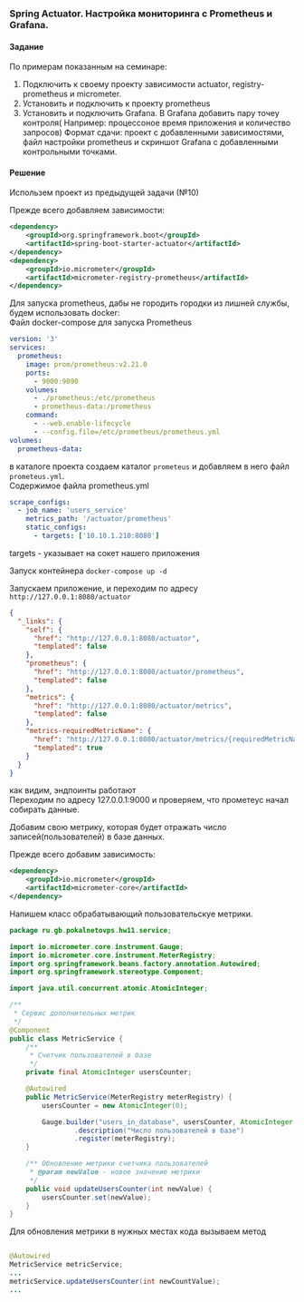 ### Spring Actuator. Настройка мониторинга с Prometheus и Grafana.

#### Задание
По примерам показанным на семинаре:
1. Подключить к своему проекту зависимости actuator, registry-prometheus и micrometer.
2. Установить и подключить к проекту prometheus
3. Установить и подключить Grafana. В Grafana добавить пару точеу контроля( Например: процессоное время приложения и количество запросов)
Формат сдачи: проект с добавленными зависимостями, файл настройки prometheus и скриншот Grafana с добавленными контрольными точками.

#### Решение

Использем проект из предыдущей задачи (№10)

Прежде всего добавляем зависимости:
```XML
<dependency>
    <groupId>org.springframework.boot</groupId>
    <artifactId>spring-boot-starter-actuator</artifactId>
</dependency>
<dependency>
    <groupId>io.micrometer</groupId>
    <artifactId>micrometer-registry-prometheus</artifactId>
</dependency>
```

Для запуска prometheus, дабы не городить городки из лишней службы, будем использовать docker:  
Файл docker-compose для запуска Prometheus
```yaml
version: '3'
services:
  prometheus:
    image: prom/prometheus:v2.21.0
    ports:
      - 9000:9090
    volumes:
      - ./prometheus:/etc/prometheus
      - prometheus-data:/prometheus
    command:
      - --web.enable-lifecycle
      - --config.file=/etc/prometheus/prometheus.yml
volumes:
  prometheus-data:
```
в каталоге проекта создаем каталог `prometeus` и добавляем в него файл `prometeus.yml`.  
Содержимое файла prometheus.yml
```yaml
scrape_configs:
  - job_name: 'users_service'
    metrics_path: '/actuator/prometheus'
    static_configs:
      - targets: ['10.10.1.210:8080']
```
targets - указывает на сокет нашего приложения    

Запуск контейнера `docker-compose up -d`

Запускаем приложение, и переходим по адресу `http://127.0.0.1:8080/actuator`
```json
{
  "_links": {
    "self": {
      "href": "http://127.0.0.1:8080/actuator",
      "templated": false
    },
    "prometheus": {
      "href": "http://127.0.0.1:8080/actuator/prometheus",
      "templated": false
    },
    "metrics": {
      "href": "http://127.0.0.1:8080/actuator/metrics",
      "templated": false
    },
    "metrics-requiredMetricName": {
      "href": "http://127.0.0.1:8080/actuator/metrics/{requiredMetricName}",
      "templated": true
    }
  }
}
```
как видим, эндпоинты работают  
Переходим по адресу 127.0.0.1:9000 и проверяем, что прометеус начал собирать данные.

Добавим свою метрику, которая будет отражать число записей(пользователей) в базе данных.

Прежде всего добавим зависимость:  
```xml
<dependency>
    <groupId>io.micrometer</groupId>
    <artifactId>micrometer-core</artifactId>
</dependency>
```

Напишем класс обрабатывающий пользовательскуе метрики.
```Java
package ru.gb.pokalnetovps.hw11.service;

import io.micrometer.core.instrument.Gauge;
import io.micrometer.core.instrument.MeterRegistry;
import org.springframework.beans.factory.annotation.Autowired;
import org.springframework.stereotype.Component;

import java.util.concurrent.atomic.AtomicInteger;

/**
 * Сервис дополнительных метрик 
 */
@Component
public class MetricService {
    /**
     * Счетчик пользователей в базе
     */
    private final AtomicInteger usersCounter;

    @Autowired
    public MetricService(MeterRegistry meterRegistry) {
        usersCounter = new AtomicInteger(0);

        Gauge.builder("users_in_database", usersCounter, AtomicInteger::get)
                .description("Число пользователей в базе")
                .register(meterRegistry);
    }

    /** Обновление метрики счетчика пользователей
     * @param newValue - новое значение метрики
     */
    public void updateUsersCounter(int newValue) {
        usersCounter.set(newValue);
    }
}
```

Для обновления метрики в нужных меcтах кода вызываем метод

```java

@Autowired
MetricService metricService;
...
metricService.updateUsersCounter(int newCountValue);
...
```



